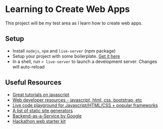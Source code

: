 # Learning to Create Web Apps

This project will be my test area as I learn how to create web apps.

## Setup

- Install `nodejs`, `npm` and `live-server` (npm package)
- Setup your project with some boilerplate. [Get it here](https://html5boilerplate.com/)
- In a shell, run `> live-server` to launch a development server. Changes will auto-reload

## Useful Resources

- [Great tutorials on javascript](https://javascript.info/)
- [Web developer resources - javascript, html, css, bootstrap, etc](https://www.w3schools.com/default.asp)
- [Live code playground for Javascript/HTML/CSS + popular frameworks](https://jsfiddle.net/)
- [A list of static site generators](https://www.staticgen.com/)
- [Backend-as-a-Service by Google](https://firebase.google.com/)
- [Hackathon web starter kit](https://github.com/sahat/hackathon-starter)
